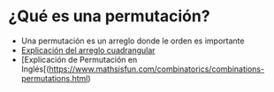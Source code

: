 # ¿Qué es una permutación?

* Una permutación es un arreglo donde le orden es importante
* [Explicación del arreglo cuadrangular](https://www.youtube.com/watch?v=3svszuOz368)
* [Explicación de Permutación en Inglés[(https://www.mathsisfun.com/combinatorics/combinations-permutations.html)
